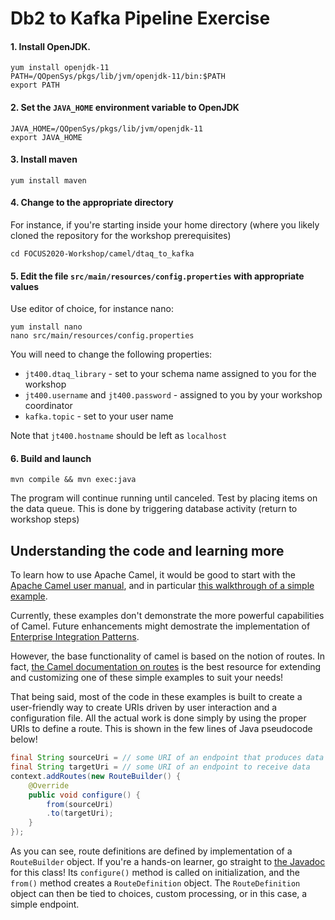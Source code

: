 # Db2 to Kafka Pipeline Exercise


#### 1. Install OpenJDK. 
```
yum install openjdk-11
PATH=/QOpenSys/pkgs/lib/jvm/openjdk-11/bin:$PATH
export PATH
```

#### 2. Set the `JAVA_HOME` environment variable to OpenJDK
```
JAVA_HOME=/QOpenSys/pkgs/lib/jvm/openjdk-11
export JAVA_HOME
```

#### 3. Install maven
```
yum install maven
```

#### 4. Change to the appropriate directory
For instance, if you're starting inside your home directory 
(where you likely cloned the repository for the workshop prerequisites)
```
cd FOCUS2020-Workshop/camel/dtaq_to_kafka
```

#### 5. Edit the file `src/main/resources/config.properties` with appropriate values
Use editor of choice, for instance nano:
```
yum install nano
nano src/main/resources/config.properties
```
You will need to change the following properties:
- `jt400.dtaq_library` - set to your schema name assigned to you for the workshop
- `jt400.username` and `jt400.password` - assigned to you by your workshop coordinator
- `kafka.topic` - set to your user name

Note that `jt400.hostname` should be left as `localhost`

#### 6. Build and launch
```
mvn compile && mvn exec:java
```
The program will continue running until canceled.
Test by placing items on the data queue. This is done by triggering database activity 
(return to workshop steps)


## Understanding the code and learning more

To learn how to use Apache Camel, it would be good to start with the
[Apache Camel user manual](https://camel.apache.org/manual/latest/index.html),
and in particular [this walkthrough of a simple example](https://camel.apache.org/manual/latest/walk-through-an-example.html).

Currently, these examples don't demonstrate the more powerful capabilities of Camel.
Future enhancements might demostrate the implementation of [Enterprise Integration Patterns](https://camel.apache.org/components/latest/eips/enterprise-integration-patterns.html).

However, the base functionality of camel is based on the notion of routes. In fact, [the Camel documentation on routes](https://camel.apache.org/manual/latest/routes.html)
is the best resource for extending and customizing one of these simple examples to suit your needs!

That being said, most of the code in these examples is built to create a user-friendly
way to create URIs driven by user interaction and a configuration file. 
All the actual work is done simply by using the proper URIs to define a route.
This is shown in the few lines of Java pseudocode below!

```java
final String sourceUri = // some URI of an endpoint that produces data
final String targetUri = // some URI of an endpoint to receive data
context.addRoutes(new RouteBuilder() {
    @Override
    public void configure() {
        from(sourceUri)
        .to(targetUri); 
    }
});
```
As you can see, route definitions are defined by implementation of a `RouteBuilder` object.
If you're a hands-on learner, go straight to [the Javadoc](https://www.javadoc.io/doc/org.apache.camel/camel-core/3.0.0-RC1/org/apache/camel/builder/RouteBuilder.html)
for this class! Its `configure()` method is called on initialization, and the `from()`
method creates a `RouteDefinition` object. The `RouteDefinition` object can then be tied
to choices, custom processing, or in this case, a simple endpoint.
